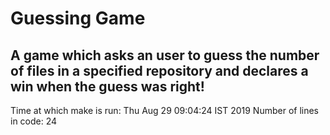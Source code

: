 # Guessing Game
## A game which asks an user to guess the number of files in a specified repository and declares a win when the guess was right!
Time at which make is run: 
Thu Aug 29 09:04:24 IST 2019
Number of lines in code: 
24
